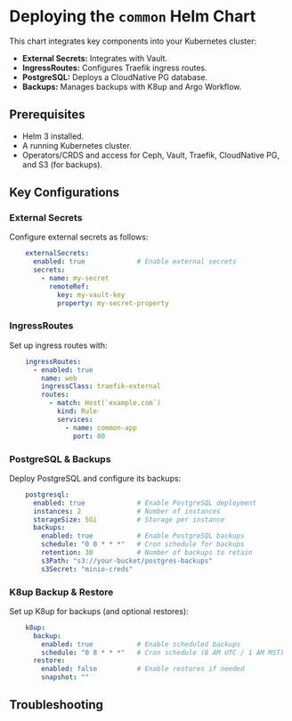 # Deploying the `common` Helm Chart

This chart integrates key components into your Kubernetes cluster:
- **External Secrets:** Integrates with Vault.
- **IngressRoutes:** Configures Traefik ingress routes.
- **PostgreSQL:** Deploys a CloudNative PG database.
- **Backups:** Manages backups with K8up and Argo Workflow.


## Prerequisites
- Helm 3 installed.
- A running Kubernetes cluster.
- Operators/CRDS and access for Ceph, Vault, Traefik, CloudNative PG, and S3 (for backups).


## Key Configurations

### External Secrets
Configure external secrets as follows:
```yaml
    externalSecrets:
      enabled: true             # Enable external secrets
      secrets:
        - name: my-secret
          remoteRef:
            key: my-vault-key
            property: my-secret-property
```

### IngressRoutes
Set up ingress routes with:
```yaml
    ingressRoutes:
      - enabled: true
        name: web
        ingressClass: traefik-external
        routes:
          - match: Host(`example.com`)
            kind: Rule
            services:
              - name: common-app
                port: 80
```

### PostgreSQL & Backups
Deploy PostgreSQL and configure its backups:
```yaml
    postgresql:
      enabled: true             # Enable PostgreSQL deployment
      instances: 2              # Number of instances
      storageSize: 5Gi          # Storage per instance
      backups:
        enabled: true           # Enable PostgreSQL backups
        schedule: "0 0 * * *"   # Cron schedule for backups
        retention: 30           # Number of backups to retain
        s3Path: "s3://your-bucket/postgres-backups"
        s3Secret: "minio-creds"
```

### K8up Backup & Restore
Set up K8up for backups (and optional restores):
```yaml
    k8up:
      backup:
        enabled: true           # Enable scheduled backups
        schedule: "0 8 * * *"   # Cron schedule (8 AM UTC / 1 AM MST)
      restore:
        enabled: false          # Enable restores if needed
        snapshot: ""
```

## Troubleshooting

